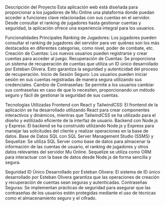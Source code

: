 Descripción del Proyecto
Esta aplicación web está diseñada para proporcionar a los jugadores de Mu Online una plataforma donde puedan acceder a funciones clave relacionadas con sus cuentas en el servidor. Desde consultar el ranking de jugadores hasta gestionar cuentas y seguridad, la aplicación ofrece una experiencia integral para los usuarios.

Funcionalidades Principales
Ranking de Jugadores: Los jugadores pueden consultar el ranking de jugadores del servidor para ver quiénes son los más destacados en diferentes categorías, como nivel, poder de combate, etc.
Creación de Cuentas: Los nuevos usuarios pueden registrarse y crear cuentas para acceder al juego.
Recuperación de Cuentas: Se proporciona un sistema de recuperación de cuentas que utiliza un ID único desarrollado por Esteban Olivera. Esto garantiza la seguridad y autenticidad del proceso de recuperación.
Inicio de Sesión Seguro: Los usuarios pueden iniciar sesión en sus cuentas registradas de manera segura utilizando sus credenciales.
Cambio de Contraseñas: Se permite a los usuarios cambiar sus contraseñas en caso de que lo necesiten, proporcionando un método seguro y fácil de gestionar la seguridad de sus cuentas.

Tecnologías Utilizadas
Frontend con React y TailwindCSS: El frontend de la aplicación se ha desarrollado utilizando React para crear componentes interactivos y dinámicos, mientras que TailwindCSS se ha utilizado para el diseño y estilizado eficiente de la interfaz de usuario.
Backend con Node.js y Express: El backend se ha construido utilizando Node.js y Express para manejar las solicitudes del cliente y realizar operaciones en la base de datos.
Base de Datos SQL con SQL Server Management Studio (SSMS) y Sequelize: Se utiliza SQL Server como base de datos para almacenar la información de las cuentas de usuario, el ranking de jugadores y otros datos relevantes del servidor Mu Online. Sequelize se utiliza como ORM para interactuar con la base de datos desde Node.js de forma sencilla y segura.


Seguridad
ID Único Desarrollado por Esteban Olivera: El sistema de ID único desarrollado por Esteban Olivera garantiza que las operaciones de creación y recuperación de cuentas sean seguras y autenticadas.
Contraseñas Seguras: Se implementan prácticas de seguridad para asegurar que las contraseñas de los usuarios estén protegidas mediante el uso de técnicas como el almacenamiento seguro y el cifrado.
